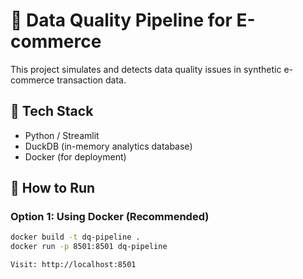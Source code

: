 # 🧹 Data Quality Pipeline for E-commerce

This project simulates and detects data quality issues in synthetic e-commerce transaction data.

## 🔧 Tech Stack
- Python / Streamlit
- DuckDB (in-memory analytics database)
- Docker (for deployment)

## 🚀 How to Run

### Option 1: Using Docker (Recommended)

```bash
docker build -t dq-pipeline .
docker run -p 8501:8501 dq-pipeline

Visit: http://localhost:8501
